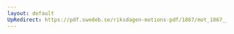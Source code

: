 ```yaml
---
layout: default
UpRedirect: https://pdf.swedeb.se/riksdagen-motions-pdf/1867/mot_1867__ak__00086.pdf
---
```

